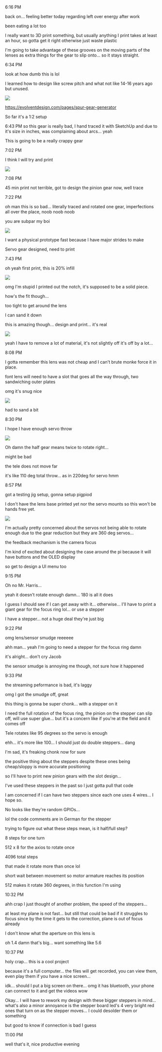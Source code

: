 6:16 PM

back on... feeling better today regarding left over energy after work

been eating a lot too

I really want to 3D print something, but usually anything I print takes at least an hour, so gotta get it right otherwise just waste plastic

I'm going to take advantage of these grooves on the moving parts of the lenses as extra things for the gear to slip onto... so it stays straight.

6:34 PM

look at how dumb this is lol

I learned how to design like screw pitch and what not like 14-16 years ago but unused.


<img src="./images/rough-spur-gear.JPG"/>

https://evolventdesign.com/pages/spur-gear-generator

So far it's a 1:2 setup

6:43 PM so this gear is really bad, I hand traced it with SketchUp and due to it's size in inches, was complaining about arcs... yeah

This is going to be a really crappy gear

7:02 PM

I think I will try and print

<img src="./images/gear-design.JPG"/>

7:08 PM

45 min print not terrible, got to design the pinion gear now, well trace

7:22 PM

oh man this is so bad... literally traced and rotated one gear, imperfections all over the place, noob noob noob

you are subpar my boi

<img src="./images/tracing-noob.JPG"/>

I want a physical prototype fast because I have major strides to make

Servo gear designed, need to print

7:43 PM

oh yeah first print, this is 20% infill

<img src="./images/first-project-print.JPG"/>

omg I'm stupid I printed out the notch, it's supposed to be a solid piece.

how's the fit though...

too tight to get around the lens

I can sand it down

this is amazing though... design and print... it's real

<img src="./images/dreams-to-memes.JPG"/>

yeah I have to remove a lot of material, it's not slightly off it's off by a lot...

8:08 PM

I gotta remember this lens was not cheap and I can't brute monke force it in place.

font lens will need to have a slot that goes all the way through, two sandwiching outer plates

omg it's snug nice

<img src="./images/snug.JPG"/>

had to sand a bit

8:30 PM

I hope I have enough servo throw

<img src="./images/focus-gear-set.JPG"/>

Oh damn the half gear means twice to rotate right...

might be bad

the tele does not move far

it's like 110 deg total throw... as in 220deg for servo hmm

8:57 PM

got a testing jig setup, gonna setup pigpiod

I don't have the lens base printed yet nor the servo mounts so this won't be hands free yet.

<img src="./images/jig.JPG"/>

I'm actually pretty concerned about the servos not being able to rotate enough due to the gear reduction but they are 360 deg servos...

the feedback mechanism is the camera focus

I'm kind of excited about designing the case around the pi because it will have buttons and the OLED display

so get to design a UI menu too

9:15 PM

Oh no Mr. Harris...

yeah it doesn't rotate enough damn... 180 is all it does

I guess I should see if I can get away with it... otherwise... I'll have to print a giant gear for the focus ring lol... or use a stepper

I have a stepper... not a huge deal they're just big

9:22 PM

omg lens/sensor smudge reeeeee

ahh man... yeah I'm going to need a stepper for the focus ring damn

it's alright... don't cry Jacob

the sensor smudge is annoying me though, not sure how it happened

9:33 PM

the streaming peformance is bad, it's laggy

omg I got the smudge off, great

this thing is gonna be super chonk... with a stepper on it

I need the full rotation of the focus ring, the pinion on the stepper can slip off, will use super glue... but it's a concern like if you're at the field and it comes off

Tele rotates like 95 degrees so the servo is enough

ehh... it's more like 100... I should just do double steppers... dang

I'm sad, it's freaking chonk now for sure

the positive thing about the steppers despite these ones being cheap/sloppy is more accurate positioning

so I'll have to print new pinion gears with the slot design...

I've used these steppers in the past so I just gotta pull that code

I am concerned if I can have two steppers since each one uses 4 wires... I hope so.

No looks like they're random GPIOs...

lol the code comments are in German for the stepper

trying to figure out what these steps mean, is it half/full step?

8 steps for one turn

512 x 8 for the axios to rotate once

4096 total steps

that made it rotate more than once lol

short wait between movement so motor armature reaches its position

512 makes it rotate 360 degrees, in this function I'm using

10:32 PM

ahh crap I just thought of another problem, the speed of the steppers...

at least my plane is not fast... but still that could be bad if it struggles to focus since by the time it gets to the correction, plane is out of focus already

I don't know what the aperture on this lens is

oh 1.4 damn that's big... want something like 5.6

10:37 PM

holy crap... this is a cool project

because it's a full computer... the files will get recorded, you can view them, even play them if you have a nice screen...

idk... should I put a big screen on there... omg it has bluetooth, your phone can connect to it and get the videos wow

Okay... I will have to rework my design with these bigger steppers in mind... what's also a minor annoyance is the stepper board led's 4 very bright red ones that turn on as the stepper moves... I could desolder them or something

but good to know if connection is bad I guess

11:00 PM

well that's it, nice productive evening
